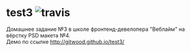 # test3  <img src="https://travis-ci.org/gitwood/test3.svg?branch=master" alt="travis">
Домашнее задание №3 в школе фронтенд-девелопера "Веблайм" на вёрстку PSD макета №4.<br>
Демо по ссылке <a href="http://gitwood.github.io/test3/">http://gitwood.github.io/test3/</a>
